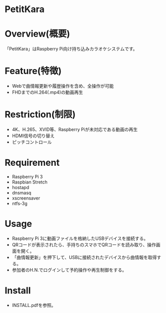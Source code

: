 PetitKara
====
# Overview(概要)
「PetitKara」はRaspberry Pi向け持ち込みカラオケシステムです。
# Feature(特徴)
- Webで曲情報更新や履歴操作を含め、全操作が可能
- FHDまでのH.264(.mp4)の動画再生
# Restriction(制限)
- 4K、H.265、XVID等、Raspberry Piが未対応である動画の再生
- HDMI信号の切り替え
- ピッチコントロール
# Requirement
- Raspberry Pi 3
- Raspbian Stretch
- hostapd
- dnsmasq
- xscreensaver
- ntfs-3g
# Usage
- Raspberry Pi 3に動画ファイルを格納したUSBデバイスを接続する。
- QRコードが表示されたら、手持ちのスマホでQRコードを読み取り、操作画面を開く。
- 「曲情報更新」を押下して、USBに接続されたデバイスから曲情報を取得する。
- 参加者のH.N.でログインして予約操作や再生制御をする。
# Install
- INSTALL.pdfを参照。
